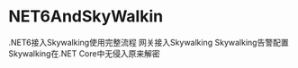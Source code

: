 # NET6AndSkyWalkin
.NET6接入Skywalking使用完整流程
网关接入Skywalking
Skywalking告警配置
Skywalking在.NET Core中无侵入原来解密
